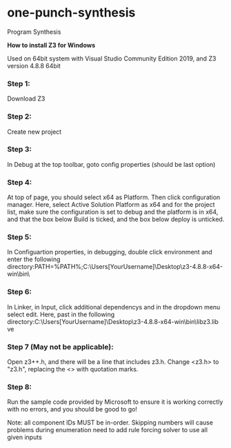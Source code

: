 # one-punch-synthesis
Program Synthesis



**How to install Z3 for Windows**

Used on 64bit system with Visual Studio Community Edition 2019, and Z3 version 4.8.8 64bit
### Step 1:
Download Z3

### Step 2:
Create new project

### Step 3:
In Debug at the top toolbar, goto config properties (should be last option)

### Step 4:
At top of page, you should select x64 as Platform. Then click configuration manager. Here, select Active Solution Platform as x64 and for the project list, make sure the configuration is set to debug and the platform is in x64, and that the box below Build is ticked, and the box below deploy is unticked.

### Step 5:
In Configuartion properties, in debugging, double click environment and enter the following directory:PATH=%PATH%;C:\Users\[YourUsername]\Desktop\z3-4.8.8-x64-win\bin\

### Step 6:
In Linker, in Input, click additional dependencys and in the dropdown menu select edit. Here, past in the following directory:C:\Users\[YourUsername]\Desktop\z3-4.8.8-x64-win\bin\libz3.lib
 ve
### Step 7 (May not be applicable):
Open z3++.h, and there will be a line that includes z3.h. Change <z3.h> to "z3.h", replacing the <> with quotation marks.

### Step 8:
Run the sample code provided by Microsoft to ensure it is working correctly with no errors, and you should be good to go!




Note: all component IDs MUST be in-order. Skipping numbers will cause problems during enumeration
need to add rule forcing solver to use all given inputs
